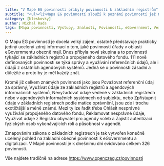 ```yaml
---
title: "V Mapě EG povinností přibyly povinnosti k základním registrům"
subtitle: "<ul><li>Mapa EG povinností slouží k poznání povinností jež musejí úřady naplňovat.<li>Dnes jsme publikovali novou skupinu povinností a to týkající se základních registrů<li>Zákon 111/2009 stanovuje celkem 111 povinností</ul>"
category: [bleskovky]
author: Michal Rada
tags: [Mapa povinností, Výstupy, Znalosti, Povinnosti, eGovernment, Veřejná správa]
---
```


O Mapu EG povinností je docela velký zájem, ostatně představuje prakticky jediný ucelený zdroj informací o tom, jaké povinnosti úřady v oblasti eGovernmentu obecně mají. Dnes přibyla nová skupina a to povinnosti týkající se základních registrů a propojeného datového fondu. 111 nově definovaných povinností se týká správy a využívání referenčních údajů, ale i údajů z ostatních agendových systémů. Jedná se o povinnosti zásadní a důležité a proto by je měl každý znát.


Kromě již celkem známých povinností jako jsou Považovat referenční údaj za správný, Využívat údaje ze základních registrů a agendových informačních systémů, Nevyžadovat údaje vedené v základních registrech nebo v agendových informačních systémech od subjektu, nebo Zpřístupnit údaje v základních registrech podle matice oprávnění, jsou zde i trochu exotičtější a méně známé. Mezi ty lze řadit třeba Ohlásit nesprávné využívání propojeného datového fondu, Reklamovat nesprávné údaje, 
Využívat údaje z Registru obyvatel pro agendy voleb a Zajistit autentizaci fyzických osob vykonávajících roli a působnost v agendě.

Zmapováním zákona o základních registrech je tak vytvořen konečně ucelený pohled na základní obecné povinnosti k eGovernmentu a digitalizaci. V Mapě povinností je k dnešnímu dni evidováno celkem 326 povinností.

Vše najdete tradičně na adrese https://www.openczeg.cz/povinnosti 